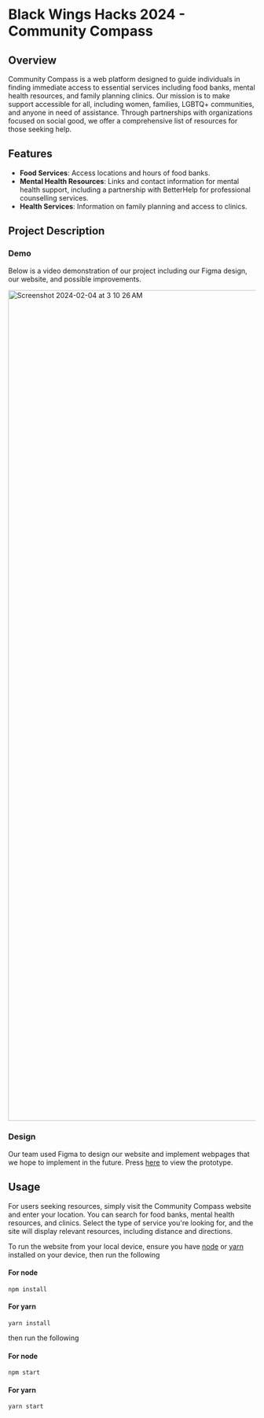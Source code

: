 # Black Wings Hacks 2024 - Community Compass

## Overview

Community Compass is a web platform designed to guide individuals in finding immediate access to essential services including food banks, mental health resources, and family planning clinics. Our mission is to make support accessible for all, including women, families, LGBTQ+ communities, and anyone in need of assistance. Through partnerships with organizations focused on social good, we offer a comprehensive list of resources for those seeking help.

## Features

- **Food Services**: Access locations and hours of food banks.
- **Mental Health Resources**: Links and contact information for mental health support, including a partnership with BetterHelp for professional counselling services.
- **Health Services**: Information on family planning and access to clinics.

## Project Description

### Demo

Below is a video demonstration of our project including our Figma design, our website, and possible improvements.

<img width="1690" alt="Screenshot 2024-02-04 at 3 10 26 AM" src="https://github.com/yasmeene/bwh_2024/assets/82289320/b2a8019d-eea2-419f-8981-9604720293ec">


### Design

Our team used Figma to design our website and implement webpages that we hope to implement in the future. Press [here](https://www.figma.com/proto/F4eDebQzxRb6i6IrYBozRR/Community-Compass?type=design&node-id=27-127&t=4ZUBqKOfcpJnZlQw-1&scaling=scale-down&page-id=0%3A1&starting-point-node-id=27%3A127&mode=design) to view the prototype.

## Usage

For users seeking resources, simply visit the Community Compass website and enter your location. You can search for food banks, mental health resources, and clinics. Select the type of service you're looking for, and the site will display relevant resources, including distance and directions.

To run the website from your local device, ensure you have [node](https://nodejs.org/en) or [yarn](https://yarnpkg.com/) installed on your device, then run the following

#### For node
```
npm install
```
#### For yarn
```
yarn install
```
then run the following

#### For node
```
npm start
```
#### For yarn
```
yarn start
```

